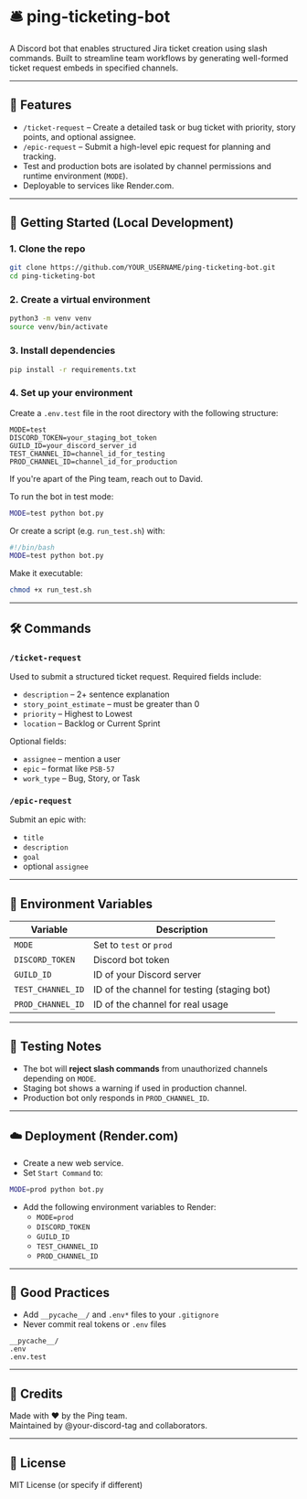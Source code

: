 # 🛎️ ping-ticketing-bot

A Discord bot that enables structured Jira ticket creation using slash commands. Built to streamline team workflows by generating well-formed ticket request embeds in specified channels.

---

## 🔧 Features

- `/ticket-request` – Create a detailed task or bug ticket with priority, story points, and optional assignee.
- `/epic-request` – Submit a high-level epic request for planning and tracking.
- Test and production bots are isolated by channel permissions and runtime environment (`MODE`).
- Deployable to services like Render.com.

---

## 🚀 Getting Started (Local Development)

### 1. Clone the repo

```bash
git clone https://github.com/YOUR_USERNAME/ping-ticketing-bot.git
cd ping-ticketing-bot
```

### 2. Create a virtual environment

```bash
python3 -m venv venv
source venv/bin/activate
```

### 3. Install dependencies

```bash
pip install -r requirements.txt
```

### 4. Set up your environment

Create a `.env.test` file in the root directory with the following structure:

```env
MODE=test
DISCORD_TOKEN=your_staging_bot_token
GUILD_ID=your_discord_server_id
TEST_CHANNEL_ID=channel_id_for_testing
PROD_CHANNEL_ID=channel_id_for_production
```

If you're apart of the Ping team, reach out to David.

To run the bot in test mode:

```bash
MODE=test python bot.py
```

Or create a script (e.g. `run_test.sh`) with:

```bash
#!/bin/bash
MODE=test python bot.py
```

Make it executable:

```bash
chmod +x run_test.sh
```

---

## 🛠️ Commands

### `/ticket-request`

Used to submit a structured ticket request. Required fields include:

- `description` – 2+ sentence explanation
- `story_point_estimate` – must be greater than 0
- `priority` – Highest to Lowest
- `location` – Backlog or Current Sprint

Optional fields:

- `assignee` – mention a user
- `epic` – format like `PSB-57`
- `work_type` – Bug, Story, or Task

### `/epic-request`

Submit an epic with:

- `title`
- `description`
- `goal`
- optional `assignee`

---

## 🔐 Environment Variables

| Variable         | Description                                  |
|------------------|----------------------------------------------|
| `MODE`           | Set to `test` or `prod`                      |
| `DISCORD_TOKEN`  | Discord bot token                            |
| `GUILD_ID`       | ID of your Discord server                    |
| `TEST_CHANNEL_ID`| ID of the channel for testing (staging bot) |
| `PROD_CHANNEL_ID`| ID of the channel for real usage            |

---

## 🧪 Testing Notes

- The bot will **reject slash commands** from unauthorized channels depending on `MODE`.
- Staging bot shows a warning if used in production channel.
- Production bot only responds in `PROD_CHANNEL_ID`.

---

## ☁️ Deployment (Render.com)

- Create a new web service.
- Set `Start Command` to:

```bash
MODE=prod python bot.py
```

- Add the following environment variables to Render:
  - `MODE=prod`
  - `DISCORD_TOKEN`
  - `GUILD_ID`
  - `TEST_CHANNEL_ID`
  - `PROD_CHANNEL_ID`

---

## 🧼 Good Practices

- Add `__pycache__/` and `.env*` files to your `.gitignore`
- Never commit real tokens or `.env` files

```gitignore
__pycache__/
.env
.env.test
```

---

## 🙌 Credits

Made with ❤️ by the Ping team.  
Maintained by @your-discord-tag and collaborators.

---

## 🪪 License

MIT License (or specify if different)
